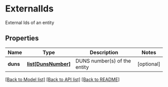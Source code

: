 # ExternalIds

External Ids of an entity
## Properties
Name | Type | Description | Notes
------------ | ------------- | ------------- | -------------
**duns** | [**list[DunsNumber]**](DunsNumber.md) | DUNS number(s) of the entity | [optional] 

[[Back to Model list]](../README.md#documentation-for-models) [[Back to API list]](../README.md#documentation-for-api-endpoints) [[Back to README]](../README.md)


